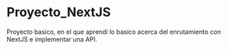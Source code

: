 # Proyecto_NextJS
Proyecto basico, en el que aprendi lo basico acerca del enrutamiento con NextJS e implementar una API.
